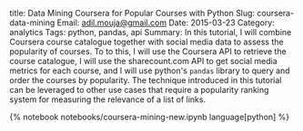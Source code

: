 title: Data Mining Coursera for Popular Courses with Python
Slug: coursera-data-mining
Email: adil.mouja@gmail.com
Date: 2015-03-23
Category: analytics
Tags: python, pandas, api
Summary: In this tutorial, I will combine Coursera course catalogue together with social media data to assess the popularity of courses. To to this, I will use the Coursera API to retrieve the course catalogue, I will use the sharecount.com API to get social media metrics for each course, and I will use python's ```pandas``` library to query and order the courses by popularity. The technique introduced in this tutorial can be leveraged to other use cases that require a popularity ranking system for measuring the relevance of a list of links.

{% notebook notebooks/coursera-mining-new.ipynb language[python] %}